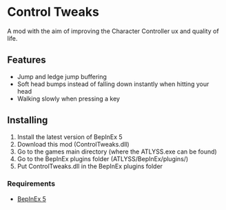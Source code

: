 # Control Tweaks

A mod with the aim of improving the Character Controller ux and quality of life.

## Features

- Jump and ledge jump buffering
- Soft head bumps instead of falling down instantly when hitting your head
- Walking slowly when pressing a key

## Installing

1. Install the latest version of BepInEx 5
2. Download this mod (ControlTweaks.dll)
3. Go to the games main directory (where the ATLYSS.exe can be found)
4. Go to the BepInEx plugins folder (ATLYSS/BepInEx/plugins/)
5. Put ControlTweaks.dll in the BepInEx plugins folder

### Requirements
- [BepInEx 5](https://github.com/BepInEx/BepInEx)